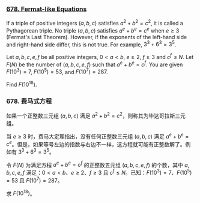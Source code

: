### [678. Fermat-like Equations](https://projecteuler.net/problem=678)

If a triple of positive integers $(a, b, c)$ satisfies $a^2+b^2=c^2$, it is called a Pythagorean triple. No triple $(a, b, c)$ satisfies $a^e + b^e = c^e$ when $e \geq 3$  (Fermat's Last Theorem). However, if the exponents of the left-hand side and right-hand side differ, this is not true. For example, $3^3 + 6^3 = 3^5$.

Let $a, b, c, e, f$ be all positive integers, $0 < a < b$, $e \geq 2$, $f \geq 3$ and $c^f \leq N$. Let $F(N)$ be the number of $(a, b, c, e, f)$ such that $a^e + b^e = c^f$. You are given  $F(10^3) = 7$, $F(10^5) = 53$, and $F(10^7) = 287$.

Find $F(10^{18})$. 

### 678. 费马式方程

如果一个正整数三元组 $(a, b, c)$ 满足 $a^2+b^2=c^2$，则称其为毕达哥拉斯三元组。 

当 $e \geq 3$ 时，费马大定理指出，没有任何正整数三元组 $(a, b, c)$ 满足 $a^e + b^e = c^e$。但是，如果等号左边的指数与右边不一样，这方程就可能有正整数解了。例如有 $3^3 + 6^3 = 3^5$。

令 $F(N)$ 为满足方程 $a^e + b^e = c^f$ 的正整数五元组 $(a, b, c, e, f)$ 的个数，其中 $a, b, c, e, f$ 满足：$0 < a < b$、$e \geq 2$、$f \geq 3$ 且 $c^f \leq N$。已知：$F(10^3) = 7$、$F(10^5) = 53$ 且 $F(10^7) = 287$。

求 $F(10^{18})$。
